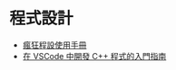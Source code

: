 # 程式設計

* [瘋狂程設使用手冊](Programming/CodingFrenzy/Readme.md)
* [在 VSCode 中開發 C++ 程式的入門指南](Programming/VSCode-CPP)
